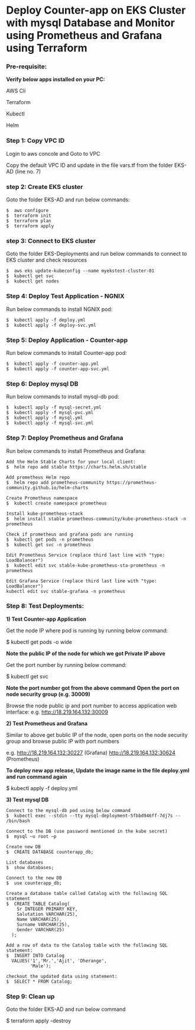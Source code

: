 # Deploy Counter-app on EKS Cluster with mysql Database and Monitor using Prometheus and Grafana using Terraform

### Pre-requisite:
**Verify below apps installed on your PC:**

AWS Cli

Terraform

Kubectl

Helm

### Step 1: Copy VPC ID
Login to aws concole and Goto to VPC 

Copy the default VPC ID and update in the file vars.tf from the folder EKS-AD (line no. 7)

### step 2: Create EKS cluster
Goto the folder EKS-AD and run below commands:
```
$  aws configure 
$  terraform init
$  terraform plan
$  terraform apply
```
### step 3: Connect to EKS cluster
Goto the folder EKS-Deployments and run below commands to connect to EKS cluster and check resources
```
$  aws eks update-kubeconfig --name myekstest-cluster-01
$  kubectl get svc
$  kubectl get nodes
```
### Step 4: Deploy Test Application - NGNIX
Run below commands to install NGNIX pod:
```
$  kubectl apply -f deploy.yml
$  kubectl apply -f deploy-svc.yml
```
### Step 5: Deploy Application - Counter-app
Run below commands to install Counter-app pod:
```
$  kubectl apply -f counter-app.yml
$  kubectl apply -f counter-app-svc.yml
```
### Step 6: Deploy mysql DB
Run below commands to install mysql-db pod:
```
$  kubectl apply -f mysql-secret.yml
$  kubectl apply -f mysql-pvc.yml
$  kubectl apply -f mysql.yml
$  kubectl apply -f mysql-svc.yml
```
### Step 7: Deploy Prometheus and Grafana
Run below commands to install Prometheus and Grafana:
```
Add the Helm Stable Charts for your local client:
$  helm repo add stable https://charts.helm.sh/stable

Add prometheus Helm repo
$  helm repo add prometheus-community https://prometheus-community.github.io/helm-charts

Create Prometheus namespace
$  kubectl create namespace prometheus

Install kube-prometheus-stack
$  helm install stable prometheus-community/kube-prometheus-stack -n prometheus

Check if prometheus and grafana pods are running 
$  kubectl get pods -n prometheus
$  kubectl get svc -n prometheus

Edit Prometheus Service (replace third last line with "type: LoadBalancer")
$  kubectl edit svc stable-kube-prometheus-sta-prometheus -n prometheus

Edit Grafana Service (replace third last line with "type: LoadBalancer")
kubectl edit svc stable-grafana -n prometheus
```
### Step 8: Test Deployments:
**1) Test Counter-app Application**
   
Get the node IP where pod is running by running below command:

$  kubectl get pods -o wide

**Note the public IP of the node for which we got Private IP above**

Get the port number by running below command:

$  kubectl get svc

**Note the port number got from the above command**
**Open the port on node security group (e.g. 30009)**

Browse the node public ip and port number to access application web interface: e.g. http://18.219.164.132:30009

**2) Test Prometheus and Grafana**

Similar to above get bublic IP of the node, open ports on the node security group and browse public IP with port numbers

e.g. 
     http://18.219.164.132:30227 (Grafana)
     http://18.219.164.132:30624 (Prometheus)

**To deploy new app release, Update the image name in the file deploy.yml and run command again**

$  kubectl apply -f deploy.yml 

**3) Test mysql DB**
```
Connect to the mysql-db pod using below command
$  kubectl exec --stdin --tty mysql-deployment-5fbbd946ff-7dj7s -- /bin/bash

Connect to the DB (use password mentioned in the kube secret)
$  mysql –u root –p 

Create new DB
$  CREATE DATABASE counterapp_db;

List databases
$  show databases;

Connect to the new DB
$  use counterapp_db;

Create a database table called Catalog with the following SQL statement
$  CREATE TABLE Catalog(
    Sr INTEGER PRIMARY KEY,
    Salutation VARCHAR(25),
    Name VARCHAR(25),
    Surname VARCHAR(25),
    Gender VARCHAR(25)  
  );

Add a row of data to the Catalog table with the following SQL statement:
$  INSERT INTO Catalog 
  VALUES('1','Mr.','Ajit', 'Dherange',
         'Male');

checkout the updated data using statement:
$  SELECT * FROM Catalog;
```

### Step 9: Clean up
Goto the folder EKS-AD and run below command

$  terraform apply -destroy




